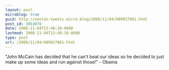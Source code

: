 ```yaml
---
layout: post
microblog: true
guid: http://vmstan-tweets.micro.blog/2008/11/04/989927861.html
post_id: 3053870
date: 2008-11-04T13:40:10-0600
lastmod: 2008-11-04T13:40:10-0600
type: post
url: /2008/11/04/989927861.html
---
```

"John McCain has decided that he can't beat our ideas so he decided to just make up some ideas and run against those!" - Obama
